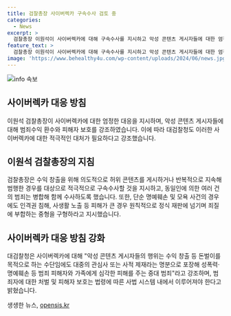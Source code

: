 ```yaml
---
title: 검찰총장 사이버렉카 구속수사 검토 중
categories:
  - News
excerpt: >
  검찰총장 이원석이 사이버렉카에 대해 구속수사를 지시하고 악성 콘텐츠 게시자들에 대한 엄정대응을 촉구했다. 의도적 허위 콘텐츠 게시나 피해자 협박 시 구속수사하고, 범행당한 여러 건의 범죄를 병합 조사하도록 했으며, 수익 환수에도 주력한다고 강조했다. 또한, 대중의 관심사나 사적 제재를 이유로 범죄를 저지르는 행위를 중대 범죄로 보며 범죄자 처벌과 피해자 보호는 법령에 따라 이루어져야 한다고 강조했다. 이에 대한 사회적 관심과 요구가 커지고 있다. (150자)
feature_text: >
  검찰총장 이원석이 사이버렉카에 대해 구속수사를 지시하고 악성 콘텐츠 게시자들에 대한 엄정대응을 촉구했다. 의도적 허위 콘텐츠 게시나 피해자 협박 시 구속수사하고, 범행당한 여러 건의 범죄를 병합 조사하도록 했으며, 수익 환수에도 주력한다고 강조했다. 또한, 대중의 관심사나 사적 제재를 이유로 범죄를 저지르는 행위를 중대 범죄로 보며 범죄자 처벌과 피해자 보호는 법령에 따라 이루어져야 한다고 강조했다. 이에 대한 사회적 관심과 요구가 커지고 있다. (150자)
image: 'https://www.behealthy4u.com/wp-content/uploads/2024/06/news.jpg'
---
```


<p><img src="https://www.behealthy4u.com/wp-content/uploads/2024/06/news.jpg" alt="info 속보" /></p>

<h2 data-ke-size="size26">사이버렉카 대응 방침</h2>

<p data-ke-size="size16">이원석 검찰총장이 사이버렉카에 대한 엄정한 대응을 지시하며, 악성 콘텐츠 게시자들에 대해 범죄수익 환수와 피해자 보호를 강조하였습니다. 이에 따라 대검찰청도 이러한 사이버렉카에 대한 적극적인 대처가 필요하다고 강조했습니다.</p>

<h2 data-ke-size="size26">이원석 검찰총장의 지침</h2>

<p data-ke-size="size16">검찰총장은 수익 창출을 위해 의도적으로 허위 콘텐츠를 게시하거나 반복적으로 지속해 범행한 경우를 대상으로 적극적으로 구속수사할 것을 지시하고, 동일인에 의한 여러 건의 범죄는 병합해 함께 수사하도록 했습니다. 또한, 단순 명예훼손 및 모욕 사건의 경우에도 인격권 침해, 사생활 노출 등 피해가 큰 경우 원칙적으로 정식 재판에 넘기며 죄질에 부합하는 중형을 구형하라고 지시했습니다.</p>

<h2 data-ke-size="size26">사이버렉카 대응 방침 강화</h2>

<p data-ke-size="size16">대검찰청은 사이버렉카에 대해 "악성 콘텐츠 게시자들의 행위는 수익 창출 등 돈벌이를 목적으로 하는 수단임에도 대중의 관심사 또는 사적 제재라는 명분으로 포장해 성폭력·명예훼손 등 범죄 피해자와 가족에게 심각한 피해를 주는 중대 범죄"라고 강조하며, 범죄자에 대한 처벌 및 피해자 보호는 법령에 따른 사법 시스템 내에서 이루어져야 한다고 밝혔습니다.</p>
생생한 뉴스, <a href="https://opensis.kr" rel="dofollow">opensis.kr</a>


